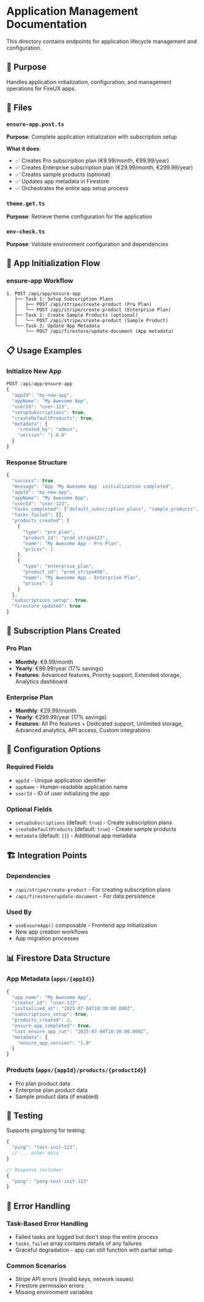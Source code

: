 # Application Management Documentation

This directory contains endpoints for application lifecycle management and configuration.

## 🎯 Purpose

Handles application initialization, configuration, and management operations for FireUX apps.

## 📁 Files

### `ensure-app.post.ts`

**Purpose**: Complete application initialization with subscription setup

**What it does**:

- ✅ Creates Pro subscription plan (€9.99/month, €99.99/year)
- ✅ Creates Enterprise subscription plan (€29.99/month, €299.99/year)
- ✅ Creates sample products (optional)
- ✅ Updates app metadata in Firestore
- ✅ Orchestrates the entire app setup process

### `theme.get.ts`

**Purpose**: Retrieve theme configuration for the application

### `env-check.ts`

**Purpose**: Validate environment configuration and dependencies

## 🔄 App Initialization Flow

### **ensure-app Workflow**

```
1. POST /api/app/ensure-app
   ├── Task 1: Setup Subscription Plans
   │   ├── POST /api/stripe/create-product (Pro Plan)
   │   └── POST /api/stripe/create-product (Enterprise Plan)
   ├── Task 2: Create Sample Products (optional)
   │   └── POST /api/stripe/create-product (Sample Product)
   └── Task 3: Update App Metadata
       └── POST /api/firestore/update-document (App metadata)
```

## 📋 Usage Examples

### **Initialize New App**

```javascript
POST /api/app/ensure-app
{
  "appId": "my-new-app",
  "appName": "My Awesome App",
  "userId": "user-123",
  "setupSubscriptions": true,
  "createDefaultProducts": true,
  "metadata": {
    "created_by": "admin",
    "version": "1.0.0"
  }
}
```

### **Response Structure**

```javascript
{
  "success": true,
  "message": "App 'My Awesome App' initialization completed",
  "appId": "my-new-app",
  "appName": "My Awesome App",
  "userId": "user-123",
  "tasks_completed": ["default_subscription_plans", "sample_products", "app_metadata_update"],
  "tasks_failed": [],
  "products_created": [
    {
      "type": "pro_plan",
      "product_id": "prod_stripe123",
      "name": "My Awesome App - Pro Plan",
      "prices": 2
    },
    {
      "type": "enterprise_plan",
      "product_id": "prod_stripe456",
      "name": "My Awesome App - Enterprise Plan",
      "prices": 2
    }
  ],
  "subscriptions_setup": true,
  "firestore_updated": true
}
```

## 🎯 Subscription Plans Created

### **Pro Plan**

- **Monthly**: €9.99/month
- **Yearly**: €99.99/year (17% savings)
- **Features**: Advanced features, Priority support, Extended storage, Analytics dashboard

### **Enterprise Plan**

- **Monthly**: €29.99/month
- **Yearly**: €299.99/year (17% savings)
- **Features**: All Pro features + Dedicated support, Unlimited storage, Advanced analytics, API access, Custom integrations

## 🔧 Configuration Options

### **Required Fields**

- `appId` - Unique application identifier
- `appName` - Human-readable application name
- `userId` - ID of user initializing the app

### **Optional Fields**

- `setupSubscriptions` (default: `true`) - Create subscription plans
- `createDefaultProducts` (default: `true`) - Create sample products
- `metadata` (default: `{}`) - Additional app metadata

## 🏗️ Integration Points

### **Dependencies**

- `/api/stripe/create-product` - For creating subscription plans
- `/api/firestore/update-document` - For data persistence

### **Used By**

- `useEnsureApp()` composable - Frontend app initialization
- New app creation workflows
- App migration processes

## 📊 Firestore Data Structure

### **App Metadata** (`apps/{appId}`)

```javascript
{
  "app_name": "My Awesome App",
  "creator_id": "user-123",
  "initialized_at": "2025-07-04T10:30:00.000Z",
  "subscriptions_setup": true,
  "products_created": 2,
  "ensure_app_completed": true,
  "last_ensure_app_run": "2025-07-04T10:30:00.000Z",
  "metadata": {
    "ensure_app_version": "1.0"
  }
}
```

### **Products** (`apps/{appId}/products/{productId}`)

- Pro plan product data
- Enterprise plan product data
- Sample product data (if enabled)

## 🧪 Testing

Supports ping/pong for testing:

```javascript
{
  "ping": "test-init-123",
  // ... other data
}

// Response includes:
{
  "pong": "pong-test-init-123"
}
```

## 🚨 Error Handling

### **Task-Based Error Handling**

- Failed tasks are logged but don't stop the entire process
- `tasks_failed` array contains details of any failures
- Graceful degradation - app can still function with partial setup

### **Common Scenarios**

- Stripe API errors (invalid keys, network issues)
- Firestore permission errors
- Missing environment variables
